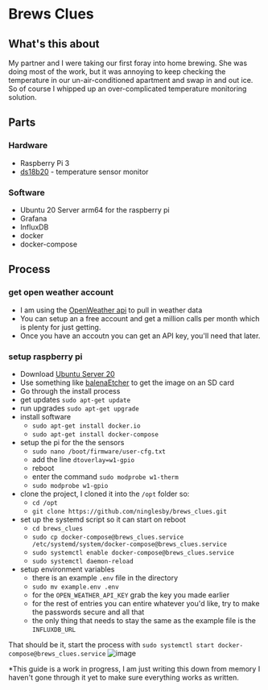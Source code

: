 # Brews Clues

## What's this about

My partner and I were taking our first foray into home brewing. She was doing most of the work, but it was annoying to keep checking the temperature in our un-air-conditioned apartment and swap in and out ice. So of course I whipped up an over-complicated temperature monitoring solution.

## Parts

### Hardware

- Raspberry Pi 3
- [ds18b20](https://www.amazon.com/gp/product/B087JQ6MCP/ref=ppx_yo_dt_b_asin_title_o00_s00?ie=UTF8&psc=1) - temperature sensor monitor

### Software

- Ubuntu 20 Server arm64 for the raspberry pi
- Grafana
- InfluxDB
- docker
- docker-compose

## Process

### get open weather account

- I am using the [OpenWeather api](https://openweathermap.org/api) to pull in weather data
- You can setup an a free account and get a million calls per month which is plenty for just getting.
- Once you have an accoutn you can get an API key, you'll need that later.

### setup raspberry pi

- Download [Ubuntu Server 20](https://cdimage.ubuntu.com/releases/20.04.2/release/ubuntu-20.04.2-preinstalled-server-arm64+raspi.img.xz)
- Use something like [balenaEtcher](https://github.com/balena-io/etcher/releases) to get the image on an SD card
- Go through the install process
- get updates `sudo apt-get update`
- run upgrades `sudo apt-get upgrade`
- install software
  - `sudo apt-get install docker.io`
  - `sudo apt-get install docker-compose`
- setup the pi for the the sensors
  - `sudo nano /boot/firmware/user-cfg.txt`
  - add the line `dtoverlay=w1-gpio`
  - reboot
  - enter the command `sudo modprobe w1-therm`
  - `sudo modprobe w1-gpio`
- clone the project, I cloned it into the `/opt` folder so:
  - `cd /opt`
  - `git clone https://github.com/ninglesby/brews_clues.git`
- set up the systemd script so it can start on reboot
  - `cd brews_clues`
  - `sudo cp docker-compose@brews_clues.service /etc/systemd/system/docker-compose@brews_clues.service`
  - `sudo systemctl enable docker-compose@brews_clues.service`
  - `sudo systemctl daemon-reload`
- setup environment variables
  - there is an example `.env` file in the directory
  - `sudo mv example.env .env`
  - for the `OPEN_WEATHER_API_KEY` grab the key you made earlier
  - for the rest of entries you can entire whatever you'd like, try to make the passwords secure and all that
  - the only thing that needs to stay the same as the example file is the `INFLUXDB_URL`

That should be it, start the process with `sudo systemctl start docker-compose@brews_clues.service`
![image](https://user-images.githubusercontent.com/29129252/129919189-0d3bd94d-b423-4873-95e8-385d1205cc20.png)

*This guide is a work in progress, I am just writing this down from memory I haven't gone through it yet to make sure everything works as written.
